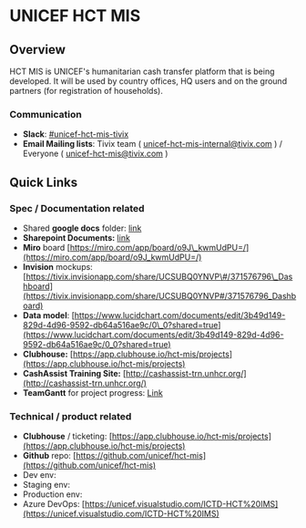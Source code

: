 # UNICEF HCT MIS

## Overview

HCT MIS is UNICEF's humanitarian cash transfer platform that is being developed. It will be used by country offices, HQ users and on the ground partners \(for registration of households\).

### Communication

* **Slack**: [\#unicef-hct-mis-tivix](https://app.slack.com/client/T025EUUSK/CMSM0S7BN)
* **Email Mailing lists**: Tivix team \( [unicef-hct-mis-internal@tivix.com](mailto:unicef-hct-mis-internal@tivix.com) \) / Everyone \( [unicef-hct-mis@tivix.com](mailto:unicef-hct-mis@tivix.com) \)

## Quick Links

### Spec / Documentation related

* Shared **google docs** folder: [link](https://drive.google.com/drive/u/0/folders/1ECFUsb82eF983KMlcyf0onANl3bs03jK)
* **Sharepoint Documents:**  [link](https://unicef.sharepoint.com/sites/ICTD-BRM-EMPOS/Shared%20Documents/Forms/AllItems.aspx?id=%2Fsites%2FICTD%2DBRM%2DEMPOS%2FShared%20Documents%2FHCT%2FTIVIX%20Kick%2Doff%2D%20Shared%20Folder&p=true)
* **Miro** board [https://miro.com/app/board/o9J\_kwmUdPU=/](https://miro.com/app/board/o9J_kwmUdPU=/)
* **Invision** mockups: [https://tivix.invisionapp.com/share/UCSUBQ0YNVP\#/371576796\_Dashboard](https://tivix.invisionapp.com/share/UCSUBQ0YNVP#/371576796_Dashboard)
* **Data model**: [https://www.lucidchart.com/documents/edit/3b49d149-829d-4d96-9592-db64a516ae9c/0\_0?shared=true](https://www.lucidchart.com/documents/edit/3b49d149-829d-4d96-9592-db64a516ae9c/0_0?shared=true)
* **Clubhouse:** [https://app.clubhouse.io/hct-mis/projects](https://app.clubhouse.io/hct-mis/projects)
* **CashAssist Training Site:** [http://cashassist-trn.unhcr.org/](http://cashassist-trn.unhcr.org/)
* **TeamGantt** for project progress: [Link](https://prod.teamgantt.com/gantt/schedule/?ids=1794245&public_keys=YrG0xkw26F1n&zoom=d100&font_size=12&estimated_hours=0&assigned_resources=0&percent_complete=0&documents=0&comments=0&col_width=355&hide_header_tabs=0&menu_view=1&resource_filter=1&name_in_bar=0&name_next_to_bar=0&resource_names=1&resource_hours=1#user=&company=&custom=&date_filter=&hide_completed=false&color_filter=)

### Technical / product related

* **Clubhouse** / ticketing: [https://app.clubhouse.io/hct-mis/projects](https://app.clubhouse.io/hct-mis/projects)
* **Github** repo: [https://github.com/unicef/hct-mis](https://github.com/unicef/hct-mis)
* Dev env: 
* Staging env: 
* Production env:
* Azure DevOps: [https://unicef.visualstudio.com/ICTD-HCT%20IMS](https://unicef.visualstudio.com/ICTD-HCT%20IMS)



